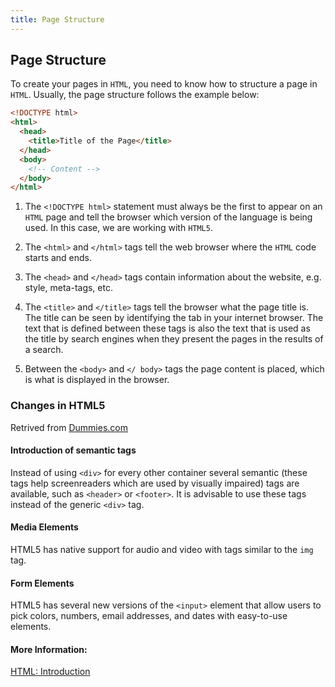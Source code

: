 ```yaml
---
title: Page Structure
---
```

## Page Structure

To create your pages in `HTML`, you need to know how to structure a page in `HTML`. Usually, the page structure follows the example below:

```HTML
<!DOCTYPE html>
<html>
  <head>
    <title>Title of the Page</title>
  </head>
  <body>
    <!-- Content -->
  </body>
</html>
```
1. The `<!DOCTYPE html>` statement must always be the first to appear on an `HTML` page and tell the browser which version of the language is being used. In this case, we are working with `HTML5`.

1. The `<html>` and `</html>` tags tell the web browser where the `HTML` code starts and ends.

1. The `<head>` and `</head>` tags contain information about the website, e.g. style, meta-tags, etc.

1. The `<title>` and `</title>` tags tell the browser what the page title is. The title can be seen by identifying the tab in your internet browser. The text that is defined between these tags is also the text that is used as the title by search engines when they present the pages in the results of a search.

1. Between the `<body>` and `</ body>` tags the page content is placed, which is what is displayed in the browser.

### Changes in HTML5
Retrived from [Dummies.com](https://www.dummies.com/web-design-development/html/notable-changes-in-html5/)

#### Introduction of semantic tags
Instead of using `<div>` for every other container several semantic (these tags help screenreaders which are used by visually
impaired) tags are available, such as `<header>` or `<footer>`. It is advisable to use these tags instead of the generic `<div>` tag. 

#### Media Elements
HTML5 has native support for audio and video with tags similar to the `img` tag.

#### Form Elements
HTML5 has several new versions of the `<input>` element that allow users to pick colors, numbers, email addresses, and dates with easy-to-use elements.


#### More Information:
[HTML: Introduction](https://www.w3schools.com/html/html_intro.asp)
